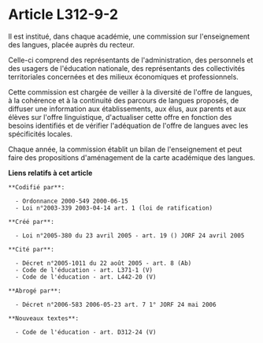 # Article L312-9-2

Il est institué, dans chaque académie, une commission sur l'enseignement des langues, placée auprès du recteur.

Celle-ci comprend des représentants de l'administration, des personnels et des usagers de l'éducation nationale, des
représentants des collectivités territoriales concernées et des milieux économiques et professionnels.

Cette commission est chargée de veiller à la diversité de l'offre de langues, à la cohérence et à la continuité des parcours
de langues proposés, de diffuser une information aux établissements, aux élus, aux parents et aux élèves sur l'offre
linguistique, d'actualiser cette offre en fonction des besoins identifiés et de vérifier l'adéquation de l'offre de langues
avec les spécificités locales.

Chaque année, la commission établit un bilan de l'enseignement et peut faire des propositions d'aménagement de la carte
académique des langues.

**Liens relatifs à cet article**

	**Codifié par**:

	  - Ordonnance 2000-549 2000-06-15
	  - Loi n°2003-339 2003-04-14 art. 1 (loi de ratification)

	**Créé par**:

	  - Loi n°2005-380 du 23 avril 2005 - art. 19 () JORF 24 avril 2005

	**Cité par**:

	  - Décret n°2005-1011 du 22 août 2005 - art. 8 (Ab)
	  - Code de l'éducation - art. L371-1 (V)
	  - Code de l'éducation - art. L442-20 (V)

	**Abrogé par**:

	  - Décret n°2006-583 2006-05-23 art. 7 1° JORF 24 mai 2006

	**Nouveaux textes**:

	  - Code de l'éducation - art. D312-24 (V)
